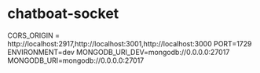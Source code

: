 # chatboat-socket
 
<!-- env file  -->
CORS_ORIGIN = http://localhost:2917,http://localhost:3001,http://localhost:3000
PORT=1729
ENVIRONMENT=dev
MONGODB_URI_DEV=mongodb://0.0.0.0:27017
MONGODB_URI=mongodb://0.0.0.0:27017
